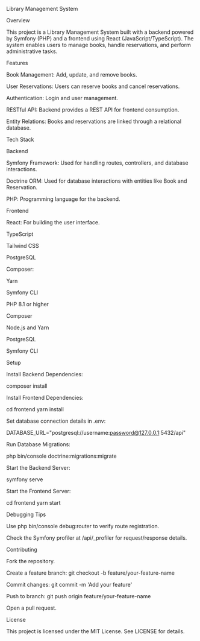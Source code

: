 Library Management System

Overview

This project is a Library Management System built with a backend powered by Symfony (PHP) and a frontend using React (JavaScript/TypeScript). The system enables users to manage books, handle reservations, and perform administrative tasks.

Features

Book Management: Add, update, and remove books.

User Reservations: Users can reserve books and cancel reservations.

Authentication: Login and user management.

RESTful API: Backend provides a REST API for frontend consumption.

Entity Relations: Books and reservations are linked through a relational database.

Tech Stack

Backend

Symfony Framework: Used for handling routes, controllers, and database interactions.

Doctrine ORM: Used for database interactions with entities like Book and Reservation.

PHP: Programming language for the backend.

Frontend

React: For building the user interface.

TypeScript

Tailwind CSS

PostgreSQL

Composer:

Yarn

Symfony CLI

PHP 8.1 or higher

Composer

Node.js and Yarn

PostgreSQL

Symfony CLI


Setup

Install Backend Dependencies:

composer install

Install Frontend Dependencies:

cd frontend
yarn install


Set database connection details in .env:

DATABASE_URL="postgresql://username:password@127.0.0.1:5432/api"

Run Database Migrations:

php bin/console doctrine:migrations:migrate

Start the Backend Server:

symfony serve

Start the Frontend Server:

cd frontend
yarn start

Debugging Tips

Use php bin/console debug:router to verify route registration.

Check the Symfony profiler at /api/_profiler for request/response details.

Contributing

Fork the repository.

Create a feature branch: git checkout -b feature/your-feature-name

Commit changes: git commit -m 'Add your feature'

Push to branch: git push origin feature/your-feature-name

Open a pull request.

License

This project is licensed under the MIT License. See LICENSE for details.
